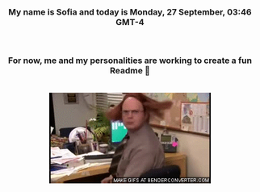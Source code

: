 


<div align="center">
<h3 >My name is Sofia and today is Monday, 27 September, 03:46 GMT-4</h3><br>
<h3 >For now, me and my personalities are working to create a fun Readme 👋
</h3><br>
<img src='img/dwight.gif' alt='working...'/>
</div>
